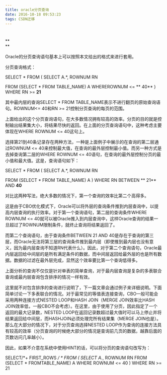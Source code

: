 ```yaml
---
title: oracle分页查询
date: 2016-10-18 09:53:23
tags: CSDN迁移
---
```

   # [](http://www.cnblogs.com/Ronger/archive/2012/05/14/2498971.html)

 **  
**

 

 Oracle的分页查询语句基本上可以按照本文给出的格式来进行套用。

 

 分页查询格式：

 

 

 

 SELECT * FROM (  SELECT A.*, ROWNUM RN 

 FROM (SELECT * FROM TABLE_NAME) A WHEREROWNUM <= ** 40** ) WHERE RN >= **21**

 

 

 其中最内层的查询SELECT * FROM TABLE_NAME表示不进行翻页的原始查询语句。ROWNUM<= 40和RN >= 21控制分页查询的每页的范围。

 

 上面给出的这个分页查询语句，在大多数情况拥有较高的效率。分页的目的就是控制输出结果集大小，将结果尽快的返回。在上面的分页查询语句中，这种考虑主要体现在WHERE ROWNUM <= 40这句上。

 

 选择第21到40条记录存在两种方法，一种是上面例子中展示的在查询的第二层通过ROWNUM <= 40来控制最大值，在查询的最外层控制最小值。而另一种方式是去掉查询第二层的WHERE ROWNUM <= 40语句，在查询的最外层控制分页的最小值和最大值。这是，查询语句如下：

 

 

 SELECT * FROM (  SELECT A.*, ROWNUM RN 

 FROM (SELECT * FROM TABLE_NAME) A ) WHERE RN BETWEEN ** 21** AND **40**

 

 

 对比这两种写法，绝大多数的情况下，第一个查询的效率比第二个高得多。

 

 这是由于CBO优化模式下，Oracle可以将外层的查询条件推到内层查询中，以提高内层查询的执行效率。对于第一个查询语句，第二层的查询条件WHERE ROWNUM <= 40就可以被Oracle推入到内层查询中，这样Oracle查询的结果一旦超过了ROWNUM限制条件，就终止查询将结果返回了。

 

 而第二个查询语句，由于查询条件BETWEEN 21 AND 40是存在于查询的第三层，而Oracle无法将第三层的查询条件推到最内层（即使推到最内层也没有意义，因为最内层查询不知道RN代表什么）。因此，对于第二个查询语句，Oracle最内层返回给中间层的是所有满足条件的数据，而中间层返回给最外层的也是所有数据。数据的过滤在最外层完成，显然这个效率要比第一个查询低得多。

 

 上面分析的查询不仅仅是针对单表的简单查询，对于最内层查询是复杂的多表联合查询或最内层查询包含排序的情况一样有效。

 

 这里就不对包含排序的查询进行说明了，下一篇文章会通过例子来详细说明。下面简单讨论一下多表联合的情况。对于最常见的等值表连接查询，CBO一般可能会采用两种连接方式NESTED LOOP和HASH JOIN（MERGE JOIN效率比HASH JOIN效率低，一般CBO不会考虑）。在这里，由于使用了分页，因此指定了一个返回的最大记录数，NESTED LOOP在返回记录数超过最大值时可以马上停止并将结果返回给中间层，而HASHJOIN必须处理完所有结果集（MERGE JOIN也是）。那么在大部分的情况下，对于分页查询选择NESTED LOOP作为查询的连接方法具有较高的效率（分页查询的时候绝大部分的情况是查询前几页的数据，越靠后面的页数访问几率越小）。

 

 因此，如果不介意在系统中使用HINT的话，可以将分页的查询语句改写为：

 

 SELECT/*+ FIRST_ROWS */ * FROM ( SELECT A.*, ROWNUM RN FROM (SELECT * FROMTABLE_NAME) A WHERE ROWNUM <= 40 ) WHERE RN >= 21

 

   
   
 